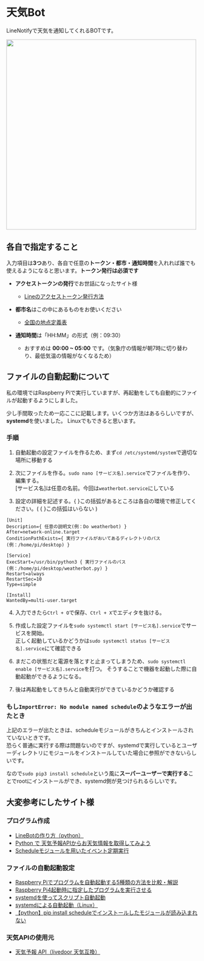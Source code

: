 # 天気Bot

LineNotifyで天気を通知してくれるBOTです。

<img width="500" src="https://assets.st-note.com/production/uploads/images/90830879/picture_pc_ec653c6f817261bf2fe821f30571f5f3.png?width=800">

## 各自で指定すること

入力項目は**3つ**あり、各自で任意の**トークン・都市・通知時間**を入れれば誰でも使えるようになると思います。**トークン発行は必須です**

- **アクセストークンの発行**でお世話になったサイト様  

  - [Lineのアクセストークン発行方法](https://qiita.com/pontyo4/items/10aa0ba0a17aee19e88e)

- **都市名**はこの中にあるものをお使いください

  - [全国の地点定義表](https://weather.tsukumijima.net/primary_area.xml)

- **通知時間**は「HH:MM」の形式（例：09:30）

  - おすすめは **00:00 ~ 05:00** です。（気象庁の情報が朝7時に切り替わり、最低気温の情報がなくなるため）
  
## ファイルの自動起動について

私の環境ではRaspberry Piで実行していますが、再起動をしても自動的にファイルが起動するようにしました。

少し手間取ったため一応ここに記載します。いくつか方法はあるらしいですが、**systemd**を使いました。
Linuxでもできると思います。

### 手順

1. 自動起動の設定ファイルを作るため、まず`cd /etc/systemd/system`で適切な場所に移動する

2. 次にファイルを作る。`sudo nano [サービス名].service`でファイルを作り、編集する。  
[サービス名]は任意の名前。今回は`weatherbot.service`にしている

3. 設定の詳細を記述する。{ }この括弧があるところは各自の環境で修正してください。( { }この括弧はいらない )


```service:/etc/systemd/system/weather.service
[Unit]
Description={ 任意の説明文(例：Do weatherbot) }
After=network-online.target
ConditionPathExists={ 実行ファイルがおいてあるディレクトリのパス(例：/home/pi/desktop) }

[Service]
ExecStart=/usr/bin/python3 { 実行ファイルのパス(例：/home/pi/desktop/weatherbot.py) }
Restart=always
RestartSec=10
Type=simple

[Install]
WantedBy=multi-user.target
```


4. 入力できたら`Ctrl + O`で保存、`Ctrl + X`でエディタを抜ける。

5. 作成した設定ファイルを`sudo systemctl start [サービス名].service`でサービスを開始。  
正しく起動しているかどうかは`sudo systemctl status [サービス名].service`にて確認できる

6. まだこの状態だと電源を落とすと止まってしまうため、`sudo systemctl enable [サービス名].service`を打つ。
そうすることで機器を起動した際に自動起動ができるようになる。

7. 後は再起動をしてきちんと自動実行ができているかどうか確認する

### もし`ImportError: No module named schedule`のようなエラーが出たとき
上記のエラーが出たときは、scheduleモジュールがきちんとインストールされていないときです。  
恐らく普通に実行する際は問題ないのですが、systemdで実行しているとユーザーディレクトリにモジュールをインストールしていた場合に参照ができないらしいです。

なので`sudo pip3 install schedule`という風に**スーパーユーザーで実行する**ことでrootにインストールができ、systemd側が見つけられるらしいです。

## 大変参考にしたサイト様

### プログラム作成
* [LineBotの作り方（python）](https://datadriven-rnd.com/linebot/)
* [Python で 天気予報APIからお天気情報を取得してみよう](https://kenkyujinsei.com/2021/02/06/python-%e3%81%a7-%e5%a4%a9%e6%b0%97%e4%ba%88%e5%a0%b1api%e3%81%8b%e3%82%89%e3%81%8a%e5%a4%a9%e6%b0%97%e6%83%85%e5%a0%b1%e3%82%92%e5%8f%96%e5%be%97%e3%81%97%e3%81%a6%e3%81%bf%e3%82%88%e3%81%86/)
* [Scheduleモジュールを用いたイベント定期実行](https://di-acc2.com/programming/python/4574/)

### ファイルの自動起動設定
* [Raspberry Piでプログラムを自動起動する5種類の方法を比較・解説](https://qiita.com/karaage0703/items/ed18f318a1775b28eab4)
* [Raspberry Pi4起動時に指定したプログラムを実行させる](https://www.pc-koubou.jp/magazine/52061)
* [systemdを使ってスクリプト自動起動](https://monomonotech.jp/kurage/raspberrypi/systemd_autostart.html)
* [systemdによる自動起動（Linux）](https://www.souichi.club/technology/systemd/)
* [【python】pip install scheduleでインストールしたモジュールが読み込まれない](https://teratail.com/questions/125792)

### 天気APIの使用元
* [天気予報 API（livedoor 天気互換）](https://weather.tsukumijima.net/)
